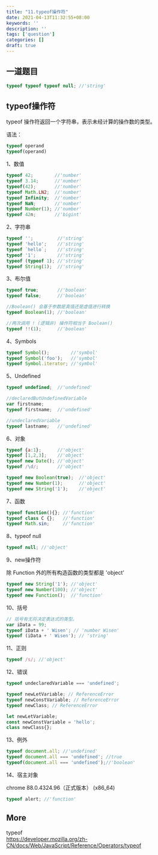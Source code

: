 ```yaml
---
title: "11.typeof操作符"
date: 2021-04-13T11:32:55+08:00
keywords: ''
description: ''
tags: ['question']
categories: []
draft: true
---
```


## 一道题目

```javascript
typeof typeof typeof null; //'string'
```

## typeof操作符

typeof 操作符返回一个字符串，表示未经计算的操作数的类型。

语法：

```javascript
typeof operand
typeof(operand)
```

1、数值

```javascript
typeof 42;        //'number'
typeof 3.14;      //'number'
typeof(42);       //'number'
typeof Math.LN2;  //'number'
typeof Infinity;  //'number'
typeof NaN;       //'number'
typeof Number(1); //'number'
typeof 42n;       //'bigint'
```


2、字符串

```javascript
typeof '';         //'string'
typeof 'hello';    //'string'
typeof `hello`;    //'string'
typeof '1';        //'string'
typeof (typeof 1); //'string'
typeof String(1);  //'string'
```

3、布尔值

```javascript
typeof true;       //'boolean'
typeof false;      //'boolean'

//Boolean() 会基于参数是真值还是虚值进行转换
typeof Boolean(1); //'boolean' 

//两次调用 ! (逻辑非) 操作符相当于 Boolean()
typeof !!(1);      //'boolean'
```

4、Symbols

```javascript
typeof Symbol();        //'symbol'
typeof Symbol('foo');   //'symbol'
typeof Symbol.iterator; //'symbol'
```

5、Undefined

```javascript
typeof undefined;  //'undefined'

//declaredButUndefinedVariable
var firstname;
typeof firstname;  //'undefined'

//undeclaredVariable
typeof lastname;   //'undefined'
```

6、对象

```javascript
typeof {a:1};      //'object'
typeof [1,2,3];    //'object'
typeof new Date(); //'object'
typeof /\d/;       //'object'

typeof new Boolean(true);  //'object'
typeof new Number(1);      //'object'
typeof new String('1');    //'object'
```

7、函数

```javascript
typeof function(){}; //'function'
typeof class C {};   //'function'
typeof Math.sin;     //'function'
```

8、typeof null

```javascript
typeof null; //'object'
```

9、new操作符

除 Function 外的所有构造函数的类型都是 'object'

```javascript
typeof new String('1'); //'object'
typeof new Number(100); //'object'
typeof new Function();  //'function'
```

10、括号

```javascript
// 括号有无将决定表达式的类型。
var iData = 99;
typeof iData + ' Wisen'; // 'number Wisen'
typeof (iData + ' Wisen'); // 'string'
```

11、正则

```javascript
typeof /s/; //'object'
```

12、错误

```javascript
typeof undeclaredVariable === 'undefined';

typeof newLetVariable; // ReferenceError
typeof newConstVariable; // ReferenceError
typeof newClass; // ReferenceError

let newLetVariable;
const newConstVariable = 'hello';
class newClass{};
```

13、例外

```javascript
typeof document.all; //'undefined'
typeof document.all === 'undefined'; //true
typeof(document.all === 'undefined');//'boolean'
```

14、宿主对象

chrome 88.0.4324.96（正式版本） (x86_64)

```javascript
typeof alert; //'function'
```

## More 

typeof  
https://developer.mozilla.org/zh-CN/docs/Web/JavaScript/Reference/Operators/typeof
